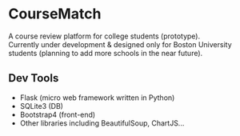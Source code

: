 # CourseMatch
A course review platform for college students (prototype).  
Currently under development & designed only for Boston University students (planning to add more schools in the near future). 

## Dev Tools
-  Flask (micro web framework written in Python)
-  SQLite3 (DB)
-  Bootstrap4 (front-end)
-  Other libraries including BeautifulSoup, ChartJS...
